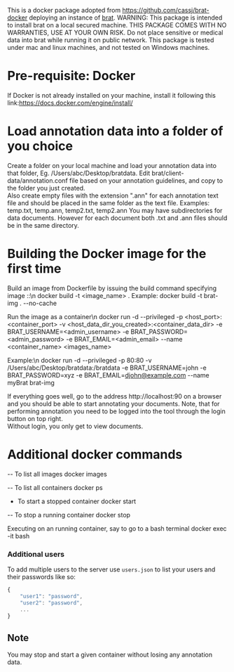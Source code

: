 This is a docker package adopted from https://github.com/cassj/brat-docker deploying an instance of [brat](http://brat.nlplab.org/). 
WARNING: This package is intended to install brat on a local secured machine. THIS PACKAGE COMES WITH NO WARRANTIES, USE AT YOUR OWN RISK. 
Do not place sensitive or medical data into brat while running it on public network. 
This package is tested under mac and linux machines, and not tested on Windows machines. 

# Pre-requisite: Docker
If Docker is not already installed on your machine, install it following this link:https://docs.docker.com/engine/install/

# Load annotation data into a folder of you choice
Create a folder on your local machine and load your annotation data into that folder,  Eg. /Users/abc/Desktop/bratdata. 
Edit brat/client-data/annotation.conf file based on your annotation guidelines, and copy to the folder you just created.  
Also create empty files with the extension ".ann" for each annotation text file and should be placed in the same folder as the text file.
Examples: temp.txt, temp.ann, temp2.txt, temp2.ann
You may have subdirectories for data documents. However for each document both .txt and .ann files should be in the same directory. 

# Building the Docker image for the first time
Build an image from Dockerfile by issuing the build command specifying image <name>:<tag>:\n
docker build -t <image_name> .
Example: 
docker build -t brat-img . --no-cache

Run the image as a container\n
docker run -d --privileged -p <host_port>:<container_port> -v <host_data_dir_you_created>:<container_data_dir> -e BRAT_USERNAME=<admin_username> -e BRAT_PASSWORD=<admin_password> -e BRAT_EMAIL=<admin_email> --name <container_name> <images_name>

Example:\n 
docker run -d --privileged -p 80:80 -v /Users/abc/Desktop/bratdata:/bratdata -e BRAT_USERNAME=john -e BRAT_PASSWORD=xyz -e BRAT_EMAIL=djohn@example.com --name myBrat brat-img

If everything goes well, go to the address http://localhost:90 on a browser and you should be able to start annotating your documents. Note, that for performing annotation you need to be logged into the tool through the login button on top right.  
Without login, you only get to view documents.

# Additional docker commands
-- To list all images
docker images

-- To list all containers 
docker ps

- To start a stopped container
docker start <Container ID or name>

-- To stop a running container
docker stop <Container ID or name>

Executing on an running container, say to go to a bash terminal
docker exec -it <Container ID> bash

### Additional users

To add multiple users to the server use `users.json` to list your users and their passwords like so:

```javascript
{
    "user1": "password",
    "user2": "password",
    ...
}
```

## Note
You may stop and start a given container without losing any annotation data.  

